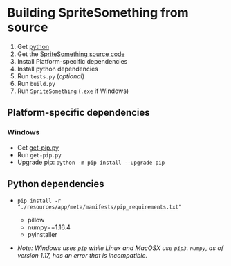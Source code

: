 # Building SpriteSomething from source

1. Get [python](http://python.org/downloads)
1. Get the [SpriteSomething source code](https://github.com/Artheau/SpriteSomething/archive/master.zip)
1. Install Platform-specific dependencies
1. Install python dependencies
1. Run `tests.py` (*optional*)
1. Run `build.py`
1. Run `SpriteSomething` (`.exe` if Windows)

## Platform-specific dependencies

### Windows

* Get [get-pip.py](https://bootstrap.pypa.io/get-pip.py)
* Run `get-pip.py`
* Upgrade pip: `python -m pip install --upgrade pip`

## Python dependencies

* `pip install -r "./resources/app/meta/manifests/pip_requirements.txt"`
  * pillow
  * numpy==1.16.4
  * pyinstaller

* *Note: Windows uses `pip` while Linux and MacOSX use `pip3`. `numpy`, as of version 1.17, has an error that is incompatible.*
